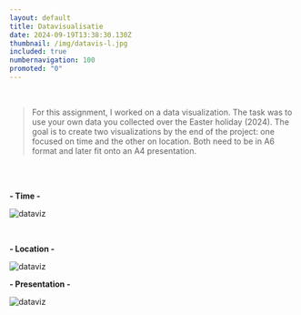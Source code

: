```yaml
---
layout: default
title: Datavisualisatie
date: 2024-09-19T13:38:30.130Z
thumbnail: /img/datavis-l.jpg
included: true
numbernavigation: 100
promoted: "0"
---
```

<br>

>For this assignment, I worked on a data visualization. The task was to use your own data you collected over the Easter holiday (2024). The goal is to create two visualizations by the end of the project: one focused on time and the other on location. Both need to be in A6 format and later fit onto an A4 presentation.

<br>
 
<br>

**- Time -**

![dataviz](/img/datavis-t.png) 

<br>

**- Location -**

![dataviz](/img/datavis-l.jpg)
<br>

**- Presentation -**

![dataviz](/img/datavis-p.png)

